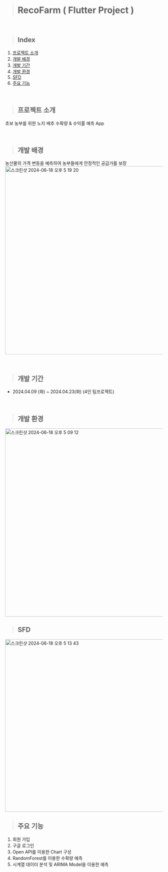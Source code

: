 > # RecoFarm ( Flutter Project )

<br>

> ## Index
1. [프로젝트 소개](#프로젝트-소개)
2. [개발 배경](#개발-배경)
3. [개발 기간](#개발-기간)
4. [개발 환경](#개발-환경)
5. [SFD](#SFD)
6. [주요 기능](#주요-기능)

<br>

> ## 프로젝트 소개
초보 농부를 위한 노지 배추 수확량 & 수익률 예측 App

<br>

> ## 개발 배경
농산물의 가격 변동을 예측하여 농부들에게 안정적인 공급가를 보장
<img width="600" alt="스크린샷 2024-06-18 오후 5 19 20" src="https://github.com/lcy0512/RecoFarm_app/assets/152368203/b43af0a7-1995-4819-93ed-628a5c61af1f">

<br>

> ## 개발 기간
* 2024.04.09 (화) ~ 2024.04.23(화) (4인 팀프로젝트)

<br>

> ## 개발 환경
<img width="600" alt="스크린샷 2024-06-18 오후 5 09 12" src="https://github.com/lcy0512/RecoFarm_app/assets/152368203/b33f338e-d446-4bc0-b10b-72da99c2891c">

<br>

> ## SFD
<img width="550" alt="스크린샷 2024-06-18 오후 5 13 43" src="https://github.com/lcy0512/RecoFarm_app/assets/152368203/194341e6-d8e0-41be-97ef-73bb7ba4e03e">

<br>

> ## 주요 기능
1. 회원 가입
2. 구글 로그인
3. Open API를 이용한 Chart 구성
4. RandomForest를 이용한 수확량 예측
5. 시계열 데이터 분석 및 ARIMA Model을 이용한 예측


